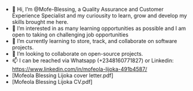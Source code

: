 - 👋 Hi, I’m @Mofe-Blessing, a Quality Assurance and Customer Experience Specialist and my curiousity to learn, grow and develop my skills brought me here.
- 👀 I’m interested in as many learning opportunities as possible and I am open to taking on challenging job opportunities
- 🌱 I’m currently learning to store, track, and collaborate on software projects.
- 💞️ I’m looking to collaborate on open-source projects.
- 📫 I can be reached via Whatsapp (+2348160771827) or Linkedin: https://www.linkedin.com/in/mofeola-lijoka-491b4587/
-  [Mofeola Blessing Lijoka cover letter.pdf] 
-  [Mofeola Blessing Lijoka CV.pdf]
